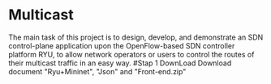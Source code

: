 # Multicast
The main task of this project is to design, develop, and demonstrate an SDN control-plane application upon the OpenFlow-based SDN controller platform RYU, to allow network operators or users to control the routes of their multicast traffic in an easy way. 
#Stap 1 DownLoad 
Download document "Ryu+Mininet", "Json" and "Front-end.zip"
